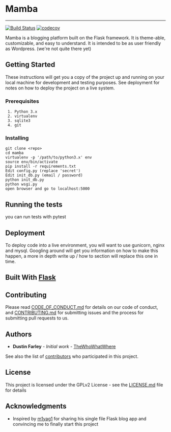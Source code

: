 # Mamba
------------
[![Build Status](https://travis-ci.org/thewhowhatwhere/mamba.svg?branch=master)](https://travis-ci.org/thewhowhatwhere/flask-blog)
[![codecov](https://codecov.io/gh/thewhowhatwhere/flask-blog/branch/master/graph/badge.svg)](https://codecov.io/gh/thewhowhatwhere/flask-blog)

Mamba is a blogging platform built on the Flask framework. It is theme-able, customizable, and easy to understand. It is intended to be as user friendly as Wordpress. (we're not quite there yet)

## Getting Started

These instructions will get you a copy of the project up and running on your local machine for development and testing purposes. See deployment for notes on how to deploy the project on a live system.

### Prerequisites
```
 1. Python 3.x
 2. virtualenv
 3. sqlite3
 4. git 
```

### Installing

```
git clone <repo>
cd mamba
virtualenv -p '/path/to/python3.x' env
source env/bin/activate
pip install -r requirements.txt
Edit config.py (replace 'secret')
Edit init_db.py (email / password)
python init_db.py
python wsgi.py
open browser and go to localhost:5000
```

## Running the tests

you can run tests with pytest

## Deployment

To deploy code into a live environment, you will want to use gunicorn, nginx and mysql. Googling around will get you information on how to make this happen, a more in depth write up / how to section will replace this one in time.

## Built With [Flask](http://flask.pocoo.org/)

## Contributing

Please read [CODE_OF_CONDUCT.md](CODE_OF_CONDUCT.md) for details on our code of conduct, and [CONTRIBUTING.md](CONTRIBUTING.md) for submitting issues and the process for submitting pull requests to us.

## Authors

* **Dustin Farley** - *Initial work* - [TheWhoWhatWhere](https://github.com/thewhowhatwhere)

See also the list of [contributors](https://github.com/thewhowhatwhere/mamba/contributors) who participated in this project.

## License
This project is licensed under the GPLv2 License - see the [LICENSE.md](LICENSE.md) file for details

## Acknowledgments

* Inspired by [m1yag1](https://github.com/m1yag1) for sharing his single file Flask blog app and convincing me to finally start this project
